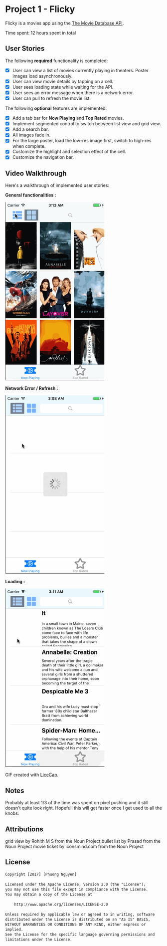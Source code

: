 # Project 1 - Flicky

Flicky is a movies app using the [The Movie Database API](http://docs.themoviedb.apiary.io/#).

Time spent: 12 hours spent in total

## User Stories

The following **required** functionality is completed:

- [x] User can view a list of movies currently playing in theaters. Poster images load asynchronously.
- [x] User can view movie details by tapping on a cell.
- [x] User sees loading state while waiting for the API.
- [x] User sees an error message when there is a network error.
- [x] User can pull to refresh the movie list.

The following **optional** features are implemented:

- [x] Add a tab bar for **Now Playing** and **Top Rated** movies.
- [x] Implement segmented control to switch between list view and grid view.
- [x] Add a search bar.
- [x] All images fade in.
- [x] For the large poster, load the low-res image first, switch to high-res when complete.
- [x] Customize the highlight and selection effect of the cell.
- [x] Customize the navigation bar.

## Video Walkthrough

Here's a walkthrough of implemented user stories:

**General functionalities :**

![](gifs/flick-overview.gif)

**Network Error / Refresh :**

![](gifs/flick-nw-error.gif)

**Loading :**

![](gifs/flick-loading.gif)

GIF created with [LiceCap](http://www.cockos.com/licecap/).

## Notes

Probably at least 1/3 of the time was spent on pixel pushing and it still doesn't quite look right. Hopefull this will get faster once I get used to all the knobs.

## Attributions
grid view by Rohith M S from the Noun Project
bullet list by Prasad from the Noun Project
movie ticket by iconsmind.com from the Noun Project

## License

    Copyright [2017] [Phuong Nguyen]

    Licensed under the Apache License, Version 2.0 (the "License");
    you may not use this file except in compliance with the License.
    You may obtain a copy of the License at

        http://www.apache.org/licenses/LICENSE-2.0

    Unless required by applicable law or agreed to in writing, software
    distributed under the License is distributed on an "AS IS" BASIS,
    WITHOUT WARRANTIES OR CONDITIONS OF ANY KIND, either express or implied.
    See the License for the specific language governing permissions and
    limitations under the License.
